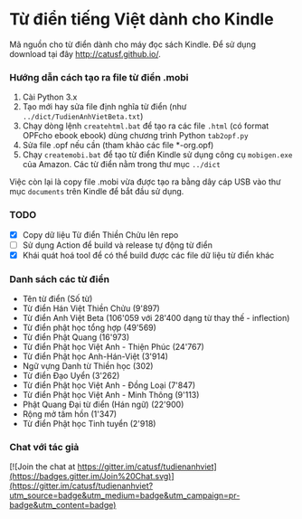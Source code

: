 # Từ điển tiếng Việt dành cho Kindle

Mã nguồn cho từ điển dành cho máy đọc sách Kindle. Để sử dụng download tại đây http://catusf.github.io/.

### Hướng dẫn cách tạo ra file từ điển .mobi
1. Cài Python 3.x
2. Tạo mới hay sửa file định nghĩa từ điển (như `../dict/TudienAnhVietBeta.txt`)
3. Chạy dòng lệnh `createhtml.bat` để tạo ra các file `.html` (có format OPFcho ebook ebook) dùng chương trình Python `tab2opf.py`
4. Sửa file .opf nếu cần (tham khảo các file *-org.opf)
5. Chạy `createmobi.bat` để tạo từ điển Kindle sử dụng công cụ `mobigen.exe` của Amazon. Các từ điển nằm trong thư mục `../dict`

Việc còn lại là copy file .mobi vừa được tạo ra bằng dây cáp USB vào thư mục `documents` trên Kindle để bắt đầu sử dụng.

### TODO
- [X] Copy dữ liệu Từ điển Thiền Chửu lên repo
- [ ] Sử dụng Action để build và release tự động từ điển
- [X] Khái quát hoá tool để có thể build được các file dữ liệu từ điển khác

### Danh sách các từ điển

- Tên từ điển (Số từ)
- Từ điển Hán Việt Thiền Chửu (9'897)
- Từ điển Anh Việt Beta (106'059 với 28'400 dạng từ thay thế - inflection)
- Từ điển phật học tổng hợp (49'569)
- Từ điển Phật Quang (16'973)
- Từ điển Phật học Việt Anh - Thiện Phúc (24'767)
- Từ điển Phật học Anh-Hán-Việt (3'914)
- Ngữ vựng Danh từ Thiền học (302)
- Từ điển Đạo Uyển (3'262)
- Từ điển Phật học Việt Anh - Đồng Loại (7'847)
- Từ điển Phật học Việt Anh - Minh Thông (9'113)
- Phật Quang Đại từ điển (Hán ngữ) (22'900)
- Rộng mở tâm hồn (1'347)
- Từ điển Phật học Tinh tuyển (2'918)

### Chat với tác giả

[![Join the chat at https://gitter.im/catusf/tudienanhviet](https://badges.gitter.im/Join%20Chat.svg)](https://gitter.im/catusf/tudienanhviet?utm_source=badge&utm_medium=badge&utm_campaign=pr-badge&utm_content=badge)
 

